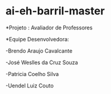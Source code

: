 # ai-eh-barril-master
*Projeto : Avaliador de Professores

*Equipe Desenvolvedora:

-Brendo Araujo Cavalcante

-José Weslles da Cruz Souza

-Patricia Coelho Silva

-Uendel Luiz Couto
